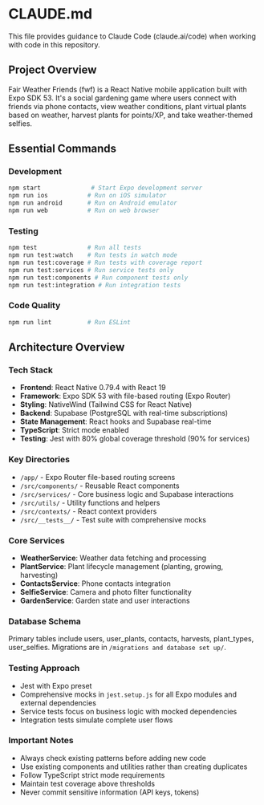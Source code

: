 # CLAUDE.md

This file provides guidance to Claude Code (claude.ai/code) when working with code in this repository.

## Project Overview

Fair Weather Friends (fwf) is a React Native mobile application built with Expo SDK 53. It's a social gardening game where users connect with friends via phone contacts, view weather conditions, plant virtual plants based on weather, harvest plants for points/XP, and take weather-themed selfies.

## Essential Commands

### Development
```bash
npm start              # Start Expo development server
npm run ios           # Run on iOS simulator
npm run android       # Run on Android emulator
npm run web           # Run on web browser
```

### Testing
```bash
npm test              # Run all tests
npm run test:watch    # Run tests in watch mode
npm run test:coverage # Run tests with coverage report
npm run test:services # Run service tests only
npm run test:components # Run component tests only
npm run test:integration # Run integration tests
```

### Code Quality
```bash
npm run lint          # Run ESLint
```

## Architecture Overview

### Tech Stack
- **Frontend**: React Native 0.79.4 with React 19
- **Framework**: Expo SDK 53 with file-based routing (Expo Router)
- **Styling**: NativeWind (Tailwind CSS for React Native)
- **Backend**: Supabase (PostgreSQL with real-time subscriptions)
- **State Management**: React hooks and Supabase real-time
- **TypeScript**: Strict mode enabled
- **Testing**: Jest with 80% global coverage threshold (90% for services)

### Key Directories
- `/app/` - Expo Router file-based routing screens
- `/src/components/` - Reusable React components
- `/src/services/` - Core business logic and Supabase interactions
- `/src/utils/` - Utility functions and helpers
- `/src/contexts/` - React context providers
- `/src/__tests__/` - Test suite with comprehensive mocks

### Core Services
- **WeatherService**: Weather data fetching and processing
- **PlantService**: Plant lifecycle management (planting, growing, harvesting)
- **ContactsService**: Phone contacts integration
- **SelfieService**: Camera and photo filter functionality
- **GardenService**: Garden state and user interactions

### Database Schema
Primary tables include users, user_plants, contacts, harvests, plant_types, user_selfies. Migrations are in `/migrations and database set up/`.

### Testing Approach
- Jest with Expo preset
- Comprehensive mocks in `jest.setup.js` for all Expo modules and external dependencies
- Service tests focus on business logic with mocked dependencies
- Integration tests simulate complete user flows

### Important Notes
- Always check existing patterns before adding new code
- Use existing components and utilities rather than creating duplicates
- Follow TypeScript strict mode requirements
- Maintain test coverage above thresholds
- Never commit sensitive information (API keys, tokens)